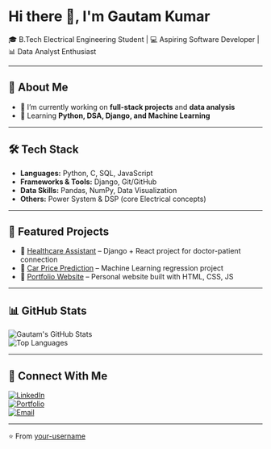 # Hi there 👋, I'm Gautam Kumar  

🎓 B.Tech Electrical Engineering Student | 💻 Aspiring Software Developer | 📊 Data Analyst Enthusiast  

---

## 🚀 About Me
- 🔭 I’m currently working on **full-stack projects** and **data analysis**
- 🌱 Learning **Python, DSA, Django, and Machine Learning**

---

## 🛠️ Tech Stack
- **Languages:** Python, C, SQL, JavaScript  
- **Frameworks & Tools:** Django, Git/GitHub  
- **Data Skills:** Pandas, NumPy, Data Visualization  
- **Others:** Power System & DSP (core Electrical concepts)  

---

## 📂 Featured Projects
- 🔹 [Healthcare Assistant](https://github.com/your-username/healthcare-assistant) – Django + React project for doctor-patient connection  
- 🔹 [Car Price Prediction](https://github.com/your-username/car-price-prediction) – Machine Learning regression project  
- 🔹 [Portfolio Website](https://github.com/your-username/portfolio) – Personal website built with HTML, CSS, JS  

---

## 📊 GitHub Stats
![Gautam's GitHub Stats](https://github-readme-stats.vercel.app/api?username=your-username&show_icons=true&theme=tokyonight)  
![Top Languages](https://github-readme-stats.vercel.app/api/top-langs/?username=your-username&layout=compact&theme=tokyonight)

---

## 🤝 Connect With Me
[![LinkedIn](https://img.shields.io/badge/LinkedIn-blue?style=flat&logo=linkedin)](https://www.linkedin.com/in/gautam-kumar-4b6475255/)  
[![Portfolio](https://img.shields.io/badge/Portfolio-black?style=flat&logo=firefox)](https://your-portfolio-link)  
[![Email](https://img.shields.io/badge/Email-red?style=flat&logo=gmail)](gautamkumarxpvt@gmail.com)  

---
⭐️ From [your-username](https://github.com/your-username)
